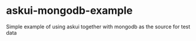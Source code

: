 # askui-mongodb-example
Simple example of using askui together with mongodb as the source for test data
